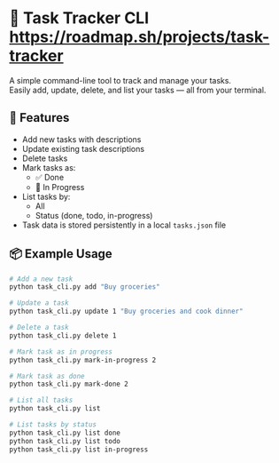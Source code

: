 # 📝 Task Tracker CLI https://roadmap.sh/projects/task-tracker

A simple command-line tool to track and manage your tasks.  
Easily add, update, delete, and list your tasks — all from your terminal.

## 🚀 Features

- Add new tasks with descriptions
- Update existing task descriptions
- Delete tasks
- Mark tasks as:
  - ✅ Done
  - 🔄 In Progress
- List tasks by:
  - All
  - Status (done, todo, in-progress)
- Task data is stored persistently in a local `tasks.json` file

## 📦 Example Usage

```bash
# Add a new task
python task_cli.py add "Buy groceries"

# Update a task
python task_cli.py update 1 "Buy groceries and cook dinner"

# Delete a task
python task_cli.py delete 1

# Mark task as in progress
python task_cli.py mark-in-progress 2

# Mark task as done
python task_cli.py mark-done 2

# List all tasks
python task_cli.py list

# List tasks by status
python task_cli.py list done
python task_cli.py list todo
python task_cli.py list in-progress
